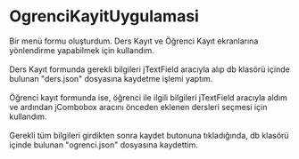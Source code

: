 # OgrenciKayitUygulamasi

<p align="left">Bir menü formu oluşturdum. Ders Kayıt ve Öğrenci Kayıt ekranlarına yönlendirme yapabilmek için kullandım.<br><br>Ders Kayıt formunda gerekli bilgileri jTextField aracıyla alıp db klasörü içinde bulunan "ders.json" dosyasına kaydetme işlemi yaptım.<br><br>Öğrenci kayıt formunda ise, öğrenci ile ilgili bilgileri jTextField aracıyla aldım ve ardından jCombobox aracını önceden eklenen dersleri seçmesi için kullandım.<br><br>Gerekli tüm bilgileri girdikten sonra kaydet butonuna tıkladığında, db klasörü içinde bulunan "ogrenci.json" dosyasına kaydettim.</p>

###
